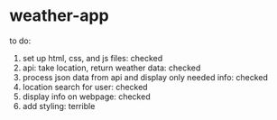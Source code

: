 # weather-app

to do: 
1. set up html, css, and js files: checked 
2. api: take location, return weather data: checked
3. process json data from api and display only needed info: checked
4. location search for user: checked
5. display info on webpage: checked
6. add styling: terrible
